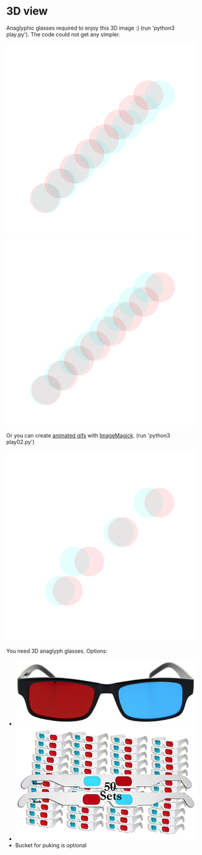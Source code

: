 # 3D view

Anaglyphic glasses required to enjoy this 3D image :) (run 'python3 play.py'). The code could not get any simpler.

![Whoa 1](./pics/Whoa.png)
![Whoa 2](./pics/Whoa02.png)

Or you can create [animated gifs](https://averagelinuxuser.com/make-gif-in-linux-with-one-simple-command/) with [ImageMagick](https://imagemagick.org/index.php). (run 'python3 play02.py')

![Whoa GIF](./pics/animatedGIF2.gif)

You need 3D anaglyph glasses. Options:
* [![anaglypgic glasses 1](./pics/glasses01.png)](https://www.amazon.com/gp/product/B07NQVZM72/)
* [![anaglyphic glasses 2](./pics/glasses02.png)](https://www.amazon.com/gp/product/B0739L6QCP/)
* Bucket for puking is optional

